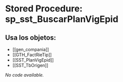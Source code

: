 # Stored Procedure: sp_sst_BuscarPlanVigEpid

## Usa los objetos:
- [[gen_compania]]
- [[GTH_FactRieTip]]
- [[SST_PlanVigEpid]]
- [[SST_TbOrigen]]

*No code available.*
